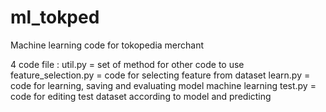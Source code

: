 # ml_tokped
Machine learning code for tokopedia merchant

4 code file :
util.py = set of method for other code to use
feature_selection.py = code for selecting feature from dataset
learn.py = code for learning, saving and evaluating model machine learning
test.py = code for editing test dataset according to model and predicting
